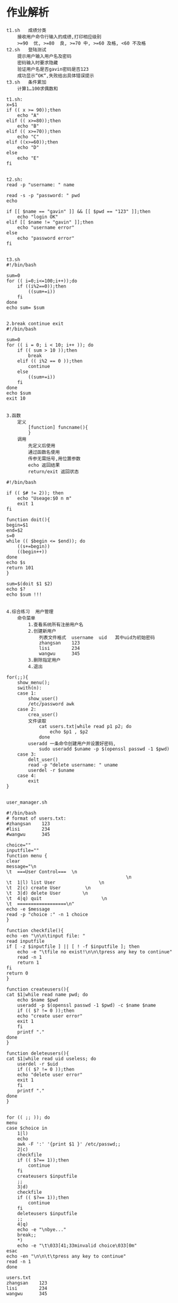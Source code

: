 # 作业解析
    t1.sh	成绩分类
        接收用户命令行输入的成绩,打印相应级别
        >=90  优, >=80  良, >=70 中, >=60 及格, <60 不及格
    t2.sh	登陆测试
        提示用户输入用户名及密码
        密码输入时要求隐藏
        验证用户名是否gavin密码是否123
        成功显示“OK“,失败给出具体错误提示
    t3.sh	条件累加
        计算1…100求偶数和
	
    t1.sh:
    x=$1
    if (( x >= 90));then
        echo "A"
    elif (( x>=80));then
        echo "B"
    elif (( x>=70));then
        echo "C"
    elif ((x>=60));then
        echo "D"
    else
        echo "E"
    fi


    t2.sh:
    read -p "username: " name

    read -s -p "password: " pwd
    echo

    if [[ $name == "gavin" ]] && [[ $pwd == "123" ]];then  
        echo "login OK"
    elif [[ $name != "gavin" ]];then
        echo "username error"
    else
        echo "password error"
    fi


    t3.sh
    #!/bin/bash

    sum=0
    for (( i=0;i<=100;i++));do
        if ((i%2==0));then
            ((sum+=i))
        fi
    done
    echo sum= $sum


    2.break continue exit
    #!/bin/bash

    sum=0
    for (( i = 0; i < 10; i++ )); do
        if (( sum > 10 ));then
            break
        elif (( i%2 == 0 ));then
            continue
        else
            ((sum+=i))
        fi
    done
    echo $sum
    exit 10


    3.函数
        定义  
            [function] funcname(){
            }
        调用	
            先定义后使用
            通过函数名使用
            传参无需括号,用位置参数
            echo 返回结果
            return/exit 返回状态  

    #!/bin/bash

    if (( $# != 2)); then
        echo "Useage:$0 n m"
        exit 1
    fi

    function doit(){
    begin=$1
    end=$2
    s=0
    while (( $begin <= $end)); do
        ((s+=begin))
        ((begin++))
    done
    echo $s
    return 101    
    }

    sum=$(doit $1 $2)
    echo $?
    echo $sum !!!


    4.综合练习	用户管理
        命令菜单
            1.查看系统所有注册用户名
            2.创建新用户
                列表文件格式  username  uid	其中uid为初始密码
                zhangsan	123
                lisi       	234
                wangwu		345
            3.删除指定用户
            4.退出

    for(;;){
        show_menu();
        swith(n):
        case 1:
            show_user() 
            /etc/password awk
        case 2:
            crea_user() 
            文件读取
                cat users.txt|while read p1 p2; do
                    echo $p1 , $p2
                done
            useradd 一条命令创建用户并设置好密码,
                sudo useradd $uname -p $(openssl passwd -1 $pwd)
        case 3:
            delt_user()
            read -p "delete username: " uname
            userdel -r $uname
        case 4:
            exit 
    }


    user_manager.sh

    #!/bin/bash
    # format of users.txt:
    #zhangsan    123
    #lisi        234
    #wangwu      345

    choice=""
    inputfile=""
    function menu {
    clear
    message="\n
    \t  ===User Control===  \n
                                                \n
    \t  1|l) list User                \n
    \t  2|c) create User         \n
    \t  3|d) delete User        \n
    \t  4|q) quit                      \n
    \t  ==================\n"
    echo -e $message
    read -p "choice :" -n 1 choice
    }

    function checkfile(){
    echo -en "\n\n\tinput file: "
    read inputfile
    if [ -z $inputfile ] || [ ! -f $inputfile ]; then
        echo -e "\tfile no exist!\n\n\tpress any key to continue"
        read -n 1
        return 1
    fi
    return 0
    }

    function createusers(){
    cat $1|while read name pwd; do
        echo $name $pwd
        useradd -p $(openssl passwd -1 $pwd) -c $name $name
        if (( $? != 0 ));then
        echo "create user error"
        exit 1
        fi
        printf "."
    done
    }

    function deleteusers(){
    cat $1|while read uid useless; do
        userdel -r $uid
        if (( $? != 0 ));then
        echo "delete user error"
        exit 1
        fi
        printf "."
    done
    }


    for (( ;; )); do
    menu
    case $choice in
        1|l)
        echo
        awk -F ':' '{print $1 }' /etc/passwd;;
        2|c)
        checkfile
        if (( $?== 1));then
            continue
        fi
        createusers $inputfile
        ;;
        3|d)
        checkfile
        if (( $?== 1));then
            continue
        fi
        deleteusers $inputfile
        ;;
        4|q)
        echo -e "\nbye..."
        break;;
        *)
        echo -e "\t\033[41;33minvalid choice\033[0m"
    esac
    echo -en "\n\n\t\tpress any key to continue"
    read -n 1
    done

    users.txt
    zhangsan    123
    lisi        234
    wangwu      345






